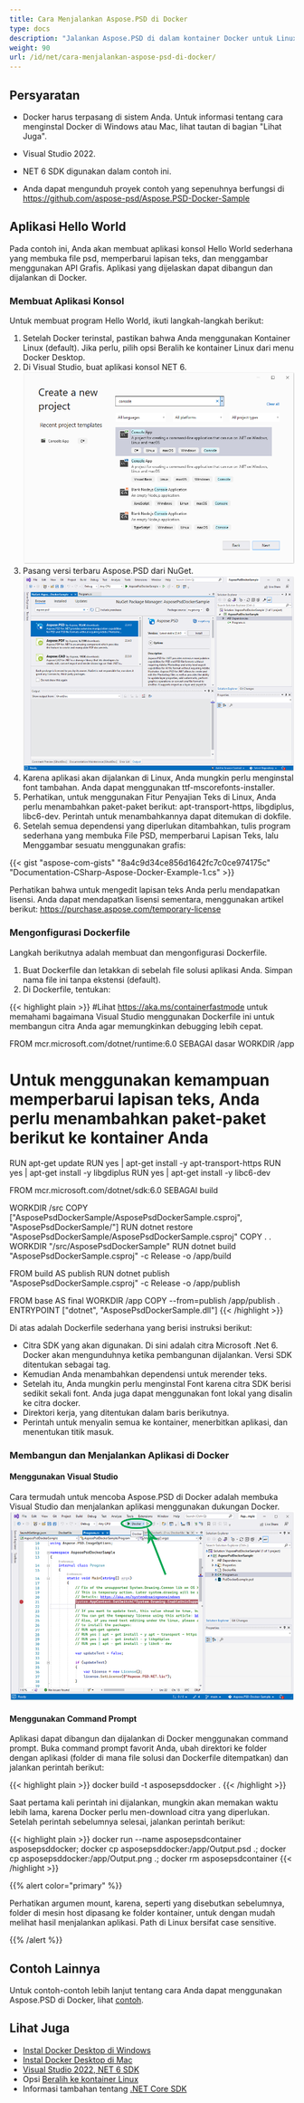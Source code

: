 ```yaml
---
title: Cara Menjalankan Aspose.PSD di Docker
type: docs
description: "Jalankan Aspose.PSD di dalam kontainer Docker untuk Linux, Windows Server, dan OS lainnya."
weight: 90
url: /id/net/cara-menjalankan-aspose-psd-di-docker/
---
```


## Persyaratan

- Docker harus terpasang di sistem Anda. Untuk informasi tentang cara menginstal Docker di Windows atau Mac, lihat tautan di bagian "Lihat Juga".

- Visual Studio 2022.

- NET 6 SDK digunakan dalam contoh ini.

- Anda dapat mengunduh proyek contoh yang sepenuhnya berfungsi di https://github.com/aspose-psd/Aspose.PSD-Docker-Sample


## Aplikasi Hello World

Pada contoh ini, Anda akan membuat aplikasi konsol Hello World sederhana yang membuka file psd, memperbarui lapisan teks, dan menggambar menggunakan API Grafis. Aplikasi yang dijelaskan dapat dibangun dan dijalankan di Docker.

### Membuat Aplikasi Konsol

Untuk membuat program Hello World, ikuti langkah-langkah berikut:
1. Setelah Docker terinstal, pastikan bahwa Anda menggunakan Kontainer Linux (default). Jika perlu, pilih opsi Beralih ke kontainer Linux dari menu Docker Desktop.
1. Di Visual Studio, buat aplikasi konsol NET 6.<br>
![Dialog proyek aplikasi konsol NET 6](create-a-new-project.png)<br>
1. Pasang versi terbaru Aspose.PSD dari NuGet.<br>
![Aspose.PSD di NuGet](nuget-aspose-psd.png)<br>
1. Karena aplikasi akan dijalankan di Linux, Anda mungkin perlu menginstal font tambahan. Anda dapat menggunakan ttf-mscorefonts-installer.
1. Perhatikan, untuk menggunakan Fitur Penyajian Teks di Linux, Anda perlu menambahkan paket-paket berikut: apt-transport-https, libgdiplus, libc6-dev. Perintah untuk menambahkannya dapat ditemukan di dokfile.
1. Setelah semua dependensi yang diperlukan ditambahkan, tulis program sederhana yang membuka File PSD, memperbarui Lapisan Teks, lalu Menggambar sesuatu menggunakan grafis:<br>

{{< gist "aspose-com-gists" "8a4c9d34ce856d1642fc7c0ce974175c" "Documentation-CSharp-Aspose-Docker-Example-1.cs" >}}

Perhatikan bahwa untuk mengedit lapisan teks Anda perlu mendapatkan lisensi. Anda dapat mendapatkan lisensi sementara, menggunakan artikel berikut: https://purchase.aspose.com/temporary-license
 
### Mengonfigurasi Dockerfile

Langkah berikutnya adalah membuat dan mengonfigurasi Dockerfile.

1. Buat Dockerfile dan letakkan di sebelah file solusi aplikasi Anda. Simpan nama file ini tanpa ekstensi (default).
1. Di Dockerfile, tentukan:

{{< highlight plain >}}
#Lihat https://aka.ms/containerfastmode untuk memahami bagaimana Visual Studio menggunakan Dockerfile ini untuk membangun citra Anda agar memungkinkan debugging lebih cepat.

FROM mcr.microsoft.com/dotnet/runtime:6.0 SEBAGAI dasar
WORKDIR /app

# Untuk menggunakan kemampuan memperbarui lapisan teks, Anda perlu menambahkan paket-paket berikut ke kontainer Anda
RUN apt-get update
RUN yes | apt-get install -y apt-transport-https
RUN yes | apt-get install -y libgdiplus
RUN yes | apt-get install -y libc6-dev

FROM mcr.microsoft.com/dotnet/sdk:6.0 SEBAGAI build

WORKDIR /src
COPY ["AsposePsdDockerSample/AsposePsdDockerSample.csproj", "AsposePsdDockerSample/"]
RUN dotnet restore "AsposePsdDockerSample/AsposePsdDockerSample.csproj"
COPY . .
WORKDIR "/src/AsposePsdDockerSample"
RUN dotnet build "AsposePsdDockerSample.csproj" -c Release -o /app/build

FROM build AS publish
RUN dotnet publish "AsposePsdDockerSample.csproj" -c Release -o /app/publish

FROM base AS final
WORKDIR /app
COPY --from=publish /app/publish .
ENTRYPOINT ["dotnet", "AsposePsdDockerSample.dll"]
{{< /highlight >}}

Di atas adalah Dockerfile sederhana yang berisi instruksi berikut:

- Citra SDK yang akan digunakan. Di sini adalah citra Microsoft .Net 6. Docker akan mengunduhnya ketika pembangunan dijalankan. Versi SDK ditentukan sebagai tag.
- Kemudian Anda menambahkan dependensi untuk merender teks.
- Setelah itu, Anda mungkin perlu menginstal Font karena citra SDK berisi sedikit sekali font. Anda juga dapat menggunakan font lokal yang disalin ke citra docker.
- Direktori kerja, yang ditentukan dalam baris berikutnya.
- Perintah untuk menyalin semua ke kontainer, menerbitkan aplikasi, dan menentukan titik masuk.

### Membangun dan Menjalankan Aplikasi di Docker

#### Menggunakan Visual Studio
Cara termudah untuk mencoba Aspose.PSD di Docker adalah membuka Visual Studio dan menjalankan aplikasi menggunakan dukungan Docker.
![Jalankan aplikasi contoh Aspose.PSD di docker menggunakan Visual Studio](psd-vs-run-using-docker-support.png)

#### Menggunakan Command Prompt
Aplikasi dapat dibangun dan dijalankan di Docker menggunakan command prompt. Buka command prompt favorit Anda, ubah direktori ke folder dengan aplikasi (folder di mana file solusi dan Dockerfile ditempatkan) dan jalankan perintah berikut:

{{< highlight plain >}}
docker build -t asposepsddocker .
{{< /highlight >}}

Saat pertama kali perintah ini dijalankan, mungkin akan memakan waktu lebih lama, karena Docker perlu men-download citra yang diperlukan. Setelah perintah sebelumnya selesai, jalankan perintah berikut:

{{< highlight plain >}}
docker run --name asposepsdcontainer asposepsddocker; docker cp asposepsddocker:/app/Output.psd .; docker cp asposepsddocker:/app/Output.png .; docker rm asposepsdcontainer
{{< /highlight >}}

{{% alert color="primary" %}} 

Perhatikan argumen mount, karena, seperti yang disebutkan sebelumnya, folder di mesin host dipasang ke folder kontainer, untuk dengan mudah melihat hasil menjalankan aplikasi. Path di Linux bersifat case sensitive.

{{% /alert %}}


## Contoh Lainnya

Untuk contoh-contoh lebih lanjut tentang cara Anda dapat menggunakan Aspose.PSD di Docker, lihat [contoh](https://github.com/aspose-psd/Aspose.PSD-for-.NET).


## Lihat Juga

- [Instal Docker Desktop di Windows](https://docs.docker.com/docker-for-windows/install/)
- [Instal Docker Desktop di Mac](https://docs.docker.com/docker-for-mac/install/)
- [Visual Studio 2022, NET 6 SDK](https://docs.microsoft.com/en-us/dotnet/core/install/windows?tabs=net60#dependencies)
- Opsi [Beralih ke kontainer Linux](https://docs.docker.com/docker-for-windows/#switch-between-windows-and-linux-containers)
- Informasi tambahan tentang [.NET Core SDK](https://hub.docker.com/_/microsoft-dotnet-sdk)

